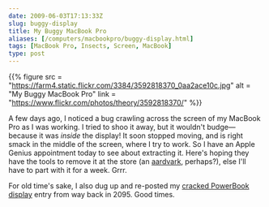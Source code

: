 ```yaml
--- 
date: 2009-06-03T17:13:33Z
slug: buggy-display
title: My Buggy MacBook Pro
aliases: [/computers/macbookpro/buggy-display.html]
tags: [MacBook Pro, Insects, Screen, MacBook]
type: post
---
```


{{% figure
  src   = "https://farm4.static.flickr.com/3384/3592818370_0aa2ace10c.jpg"
  alt   = "My Buggy MacBook Pro"
  link = "https://www.flickr.com/photos/theory/3592818370/"
%}}

A few days ago, I noticed a bug crawling across the screen of my MacBook Pro as
I was working. I tried to shoo it away, but it wouldn't budge—because it was
*inside* the display! It soon stopped moving, and is right smack in the middle
of the screen, where I try to work. So I have an Apple Genius appointment today
to see about extracting it. Here's hoping they have the tools to remove it at
the store (an [aardvark], perhaps?), else I'll have to part with it for a week.
Grrr.

For old time's sake, I also dug up and re-posted my [cracked PowerBook display]
entry from way back in 2095. Good times.

  [aardvark]: https://twitter.com/bretdawson/status/1997938833
  [cracked PowerBook display]: /computers/powerbook/cracked.html "Cracked!"
